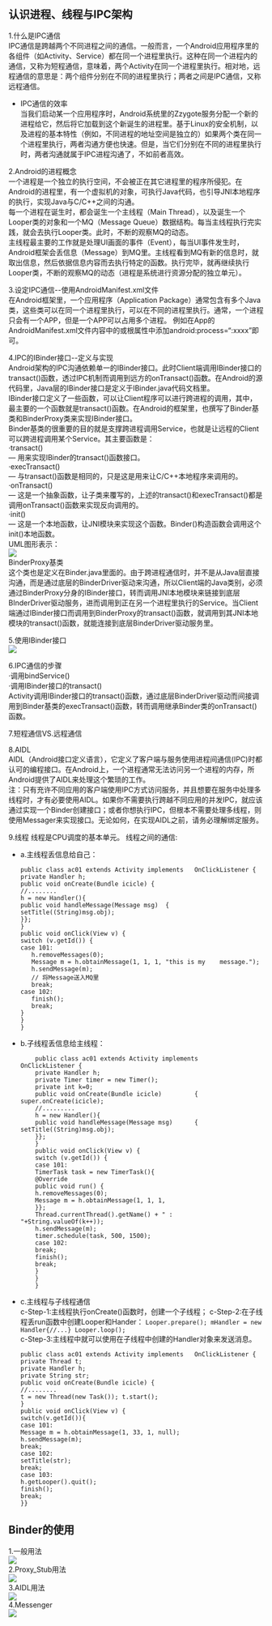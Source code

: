 ## 认识进程、线程与IPC架构

1.什么是IPC通信  
IPC通信是跨越两个不同进程之间的通信。一般而言，一个Android应用程序里的各组件（如Activity、Service）都在同一个进程里执行。这种在同一个进程内的通信，又称为短程通信，意味着，两个Activity在同一个进程里执行。相对地，远程通信的意思是：两个组件分别在不同的进程里执行；两者之间是IPC通信，又称远程通信。  
* IPC通信的效率  
	当我们启动某一个应用程序时，Android系统里的Zzygote服务分配一个新的进程给它，然后将它加载到这个新诞生的进程里。基于Linux的安全机制，以及进程的基本特性（例如，不同进程的地址空间是独立的）如果两个类在同一个进程里执行，两者沟通方便也快速。但是，当它们分别在不同的进程里执行时，两者沟通就属于IPC进程沟通了，不如前者高效。

2.Android的进程概念  
一个进程是一个独立的执行空间，不会被正在其它进程里的程序所侵犯。在Android的进程里，有一个虚拟机的对象，可执行Java代码，也引导JNI本地程序的执行，实现Java与C/C++之间的沟通。  
每一个进程在诞生时，都会诞生一个主线程（Main Thread），以及诞生一个Looper类的对象和一个MQ（Message Queue）数据结构。每当主线程执行完实践，就会去执行Looper类。此时，不断的观察MQ的动态。  
主线程最主要的工作就是处理UI画面的事件（Event），每当UI事件发生时，Android框架会丢信息（Message）到MQ里。主线程看到MQ有新的信息时，就取出信息，然后依据信息内容而去执行特定的函数。执行完毕，就再继续执行Looper类，不断的观察MQ的动态（进程是系统进行资源分配的独立单元）。

3.设定IPC通信--使用AndroidManifest.xml文件  
在Android框架里，一个应用程序（Application Package）通常包含有多个Java类，这些类可以在同一个进程里执行，可以在不同的进程里执行。通常，一个进程只会有一个APP，但是一个APP可以占用多个进程。
例如在App的AndroidManifest.xml文件内容中的<activity>或<service>根属性中添加android:process=“:xxxx”即可。 
 
4.IPC的IBinder接口--定义与实现  
Android架构的IPC沟通依赖单一的IBinder接口。此时Client端调用IBinder接口的transact()函数，透过IPC机制而调用到远方的onTransact()函数。在Android的源代码里，Java层的IBinder接口是定义于IBinder.java代码文档里。  
IBinder接口定义了一些函数，可以让Client程序可以进行跨进程的调用，其中，最主要的一个函数就是transact()函数。在Android的框架里，也撰写了Binder基类和BinderProxy类来实现IBinder接口。  
Binder基类的很重要的目的就是支撑跨进程调用Service，也就是让远程的Client可以跨进程调用某个Service。其主要函数是：  
·transact()   
    — 用来实现IBinder的transact()函数接口。  
·execTransact()   
    — 与transact()函数是相同的，只是这是用来让C/C++本地程序来调用的。  
·onTransact()   
    — 这是一个抽象函数，让子类来覆写的，上述的transact()和execTransact()都是调用onTransact()函数来实现反向调用的。  
·init()  
    — 这是一个本地函数，让JNI模块来实现这个函数。Binder()构造函数会调用这个init()本地函数。  
UML图形表示：  
 ![](https://github.com/marsylp/AndroidLearn/blob/master/ProcessAndIPC/imags/IBinder1.png)  
BinderProxy基类  
这个类也是定义在Binder.java里面的。由于跨进程通信时，并不是从Java层直接沟通，而是通过底层的BinderDriver驱动来沟通，所以Client端的Java类别，必须通过BinderProxy分身的IBinder接口，转而调用JNI本地模块来链接到底层BInderDriver驱动服务，进而调用到正在另一个进程里执行的Service。当Client端通过IBinder接口而调用到BinderProxy的transact()函数，就调用到其JNI本地模块的transact()函数，就能连接到底层BinderDriver驱动服务里。
  
5.使用IBinder接口  
![](https://github.com/marsylp/AndroidLearn/blob/master/ProcessAndIPC/imags/IBinder2.png)  

6.IPC通信的步骤  
·调用bindService()  
·调用IBinder接口的transact()  
Activity调用IBinder接口的transact()函数，通过底层BinderDriver驱动而间接调用到Binder基类的execTransact()函数，转而调用继承Binder类的onTransact()函数。 
 
7.短程通信VS.远程通信  

8.AIDL  
AIDL（Android接口定义语言），它定义了客户端与服务使用进程间通信(IPC)时都认可的编程接口。在Android上，一个进程通常无法访问另一个进程的内存，所Android提供了AIDL来处理这个繁琐的工作。  
注：只有充许不同应用的客户端使用IPC方式访问服务，并且想要在服务中处理多线程时，才有必要使用AIDL。如果你不需要执行跨越不同应用的并发IPC，就应该通过实现一个Binder创建接口；或者你想执行IPC，但根本不需要处理多线程，则使用Messager来实现接口。无论如何，在实现AIDL之前，请务必理解绑定服务。

9.线程
线程是CPU调度的基本单元。
线程之间的通信:  

*   a.主线程丢信息给自己：  
	 
	 ```
	public class ac01 extends Activity implements 	OnClickListener { private Handler h;
	public void onCreate(Bundle icicle) {
	//........
	h = new Handler(){
	public void handleMessage(Message msg)	{ setTitle((String)msg.obj);
	}}; 
	}
	public void onClick(View v) {
	switch (v.getId()) { 
	case 101:
		h.removeMessages(0);
		Message m = h.obtainMessage(1, 1, 1, "this is my 	message.");
		h.sendMessage(m);
		// 将Message送入MQ里
		break;
	case 102:
		finish();
		break; 
	}
	}
	}
	 ```
*   b.子线程丢信息给主线程： 

    ```
		public class ac01 extends Activity implements 		OnClickListener { 
		private Handler h;
		private Timer timer = new Timer();
		private int k=0;
		public void onCreate(Bundle icicle) 		{ super.onCreate(icicle);
		//.........
		h = new Handler(){
		public void handleMessage(Message msg) 		{ setTitle((String)msg.obj);
		}}; 
		}
		public void onClick(View v) {
		switch (v.getId()) {
		case 101:
		TimerTask task = new TimerTask(){
		@Override 
		public void run() {
		h.removeMessages(0);
		Message m = h.obtainMessage(1, 1, 1,
		}};
		Thread.currentThread().getName() + " : 		"+String.valueOf(k++));
		h.sendMessage(m);
		timer.schedule(task, 500, 1500);
		case 102:
		break;
		finish();
		break;
		}
		}
		}
    ```
*   c.主线程与子线程通信  
	c-Step-1:主线程执行onCreate()函数时，创建一个子线程；
	c-Step-2:在子线程丢run函数中创建Looper和Hander：
	```Looper.prepare(); mHandler = new Handler{//...} Looper.loop(); ```   
	c-Step-3:主线程中就可以使用在子线程中创建的Handler对象来发送消息。

	```
	public class ac01 extends Activity implements 	OnClickListener {
	private Thread t;
	private Handler h;
	private String str;
	public void onCreate(Bundle icicle) {
	//........
	t = new Thread(new Task()); t.start(); 
	}
	public void onClick(View v) { 
	switch(v.getId()){
	case 101:
	Message m = h.obtainMessage(1, 33, 1, null);
	h.sendMessage(m); 
	break;
	case 102: 
	setTitle(str); 
	break;
	case 103: 
	h.getLooper().quit(); 
	finish(); 
	break;
	}}
	```

## Binder的使用
1.一般用法  
![](https://github.com/marsylp/AndroidLearn/blob/master/ProcessAndIPC/MySimple/imags/BinderDifficulty_01.png)  
2.Proxy_Stub用法  
![](https://github.com/marsylp/AndroidLearn/blob/master/ProcessAndIPC/MySimple/imags/BinderDifficulty_02.png)  
3.AIDL用法  
![](https://github.com/marsylp/AndroidLearn/blob/master/ProcessAndIPC/MySimple/imags/BinderDifficulty_03.png)  
4.Messenger  
![](https://github.com/marsylp/AndroidLearn/blob/master/ProcessAndIPC/MySimple/imags/messenger_1.png)

